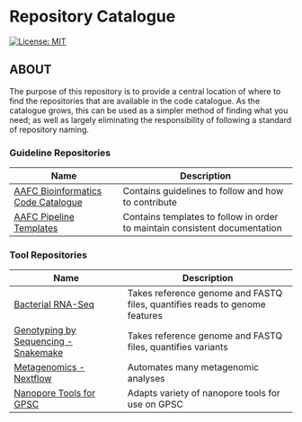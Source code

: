 # Repository Catalogue

[![License: MIT](https://img.shields.io/badge/License-MIT-yellow.svg)](https://opensource.org/licenses/MIT)

## ABOUT

The purpose of this repository is to provide a central location of where to find the repositories that are available in the code catalogue. As the catalogue grows, this can be used as a simpler method of finding what you need; as well as largely eliminating the responsibility of following a standard of repository naming.

### Guideline Repositories
| **Name** | **Description** |
| -------- | --------------- |
| [AAFC Bioinformatics Code Catalogue](https://github.com/AAFC-Bioinformatics/ABCC_RCBA_Guide) | Contains guidelines to follow and how to contribute |
| [AAFC Pipeline Templates](https://github.com/AAFC-Bioinformatics/ABCC_RCBA_Pipeline_Template) | Contains templates to follow in order to maintain consistent documentation |

### Tool Repositories
| **Name** | **Description** |
| -------- | --------------- |
| [Bacterial RNA-Seq](https://github.com/AAFC-Bioinformatics/bacterial_rnaseq) | Takes reference genome and FASTQ files, quantifies reads to genome features | 
| [Genotyping by Sequencing - Snakemake](https://github.com/AAFC-Bioinformatics/gbs_snakemake) | Takes reference genome and FASTQ files, quantifies variants |
| [Metagenomics - Nextflow](https://github.com/AAFC-Bioinformatics/metagenomic_nf) | Automates many metagenomic analyses |
| [Nanopore Tools for GPSC](https://github.com/AAFC-Bioinformatics/nanopore_tools) | Adapts variety of nanopore tools for use on GPSC |